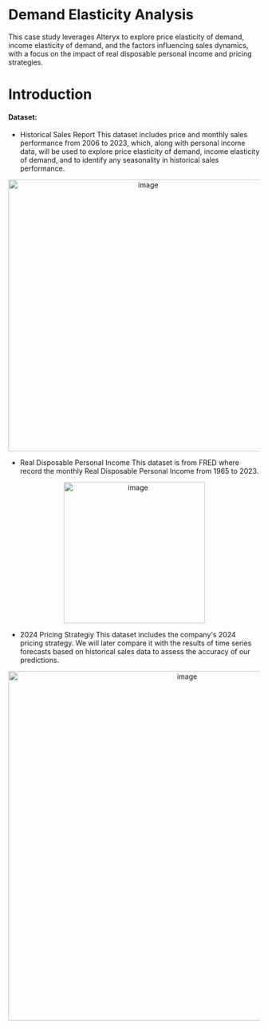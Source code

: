 # Demand Elasticity Analysis
This case study leverages Alteryx to explore price elasticity of demand, income elasticity of demand, and the factors influencing sales dynamics, with a focus on the impact of real disposable personal income and pricing strategies.

# Introduction
#### Dataset:
- Historical Sales Report
This dataset includes price and monthly sales performance from 2006 to 2023, which, along with personal income data, will be used to explore price elasticity of demand, income elasticity of demand, and to identify any seasonality in historical sales performance.
<div align=center>
<img width="545" alt="image" src="https://github.com/user-attachments/assets/fd55db81-eccc-43bc-95b2-fa94d66787c6">
</div>    

- Real Disposable Personal Income 
This dataset is from FRED where record the monthly Real Disposable Personal Income from 1965 to 2023.
<div align=center>
<img width="283" alt="image" src="https://github.com/user-attachments/assets/2443ea97-e2c2-4040-a6a7-26a49d09206f">
</div>  

- 2024 Pricing Strategiy
This dataset includes the company's 2024 pricing strategy. We will later compare it with the results of time series forecasts based on historical sales data to assess the accuracy of our predictions.
<div align=center>
<img width="701" alt="image" src="https://github.com/user-attachments/assets/076f224c-c7b5-4be6-b36d-1cef8b537b46">
</div>
